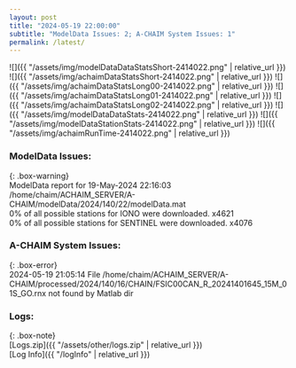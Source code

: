 ```yaml
---
layout: post
title: "2024-05-19 22:00:00"
subtitle: "ModelData Issues: 2; A-CHAIM System Issues: 1"
permalink: /latest/
---
```


![]({{ "/assets/img/modelDataDataStatsShort-2414022.png" | relative_url }})
![]({{ "/assets/img/achaimDataStatsShort-2414022.png" | relative_url }})
![]({{ "/assets/img/achaimDataStatsLong00-2414022.png" | relative_url }})
![]({{ "/assets/img/achaimDataStatsLong01-2414022.png" | relative_url }})
![]({{ "/assets/img/achaimDataStatsLong02-2414022.png" | relative_url }})
![]({{ "/assets/img/modelDataDataStats-2414022.png" | relative_url }})
![]({{ "/assets/img/modelDataStationStats-2414022.png" | relative_url }})
![]({{ "/assets/img/achaimRunTime-2414022.png" | relative_url }})


### ModelData Issues:  
  
{: .box-warning}  
 ModelData report for 19-May-2024 22:16:03   
 /home/chaim/ACHAIM_SERVER/A-CHAIM/modelData/2024/140/22/modelData.mat   
 0% of all possible stations for IONO were downloaded. x4621   
 0% of all possible stations for SENTINEL were downloaded. x4076   
  
### A-CHAIM System Issues:  
  
{: .box-error}  
2024-05-19 21:05:14 File /home/chaim/ACHAIM_SERVER/A-CHAIM/processed/2024/140/16/CHAIN/FSIC00CAN_R_20241401645_15M_01S_GO.rnx not found by Matlab dir  

### Logs:  
  
{: .box-note}  
[Logs.zip]({{ "/assets/other/logs.zip" | relative_url }})  
[Log Info]({{ "/logInfo" | relative_url }})  
